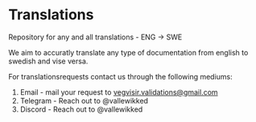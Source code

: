 # Translations
Repository for any and all translations - ENG -> SWE

We aim to accuratly translate any type of documentation from english to swedish and vise versa.

For translationsrequests contact us through the following mediums:
  1. Email - mail your request to vegvisir.validations@gmail.com
  2. Telegram - Reach out to @vallewikked
  3. Discord - Reach out to @vallewikked

